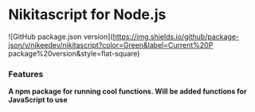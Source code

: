 # Nikitascript for Node.js

![GitHub package.json version](https://img.shields.io/github/package-json/v/nikeedev/nikitascript?color=Green&label=Current%20P
package%20version&style=flat-square)

### Features

**A npm package for running cool functions. Will be added functions for JavaScript to use**
